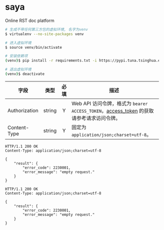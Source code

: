 # saya
Online RST doc platform

```sh
# 生成不带任何第三方包的虚拟环境, 名字为venv
$ virtualenv --no-site-packages venv

# 进入虚拟环境
$ source venv/bin/activate

# 安装依赖项
(venv)$ pip install -r requirements.txt -i https://pypi.tuna.tsinghua.edu.cn/simple

# 退出虚拟环境
(venv)$ deactivate
```

字段|类型|必填|描述
-|-|:-:|-
Authorization|string|Y|Web API 访问令牌，格式为 `bearer ACCESS_TOKEN`，[access_token]() 的获取请参考请求访问令牌。
Content-Type|string|Y|固定为 `application/json;charset=utf-8`。

```http
HTTP/1.1 200 OK
Content-Type: application/json;charset=utf-8

{
    "result": {
        "error_code": 2230001,
        "error_message": "empty request."
    }
}
```

```http
HTTP/1.1 200 OK
Content-Type: application/json;charset=utf-8

{
    "result": {
        "error_code": 2230001,
        "error_message": "empty request."
    }
}
```
